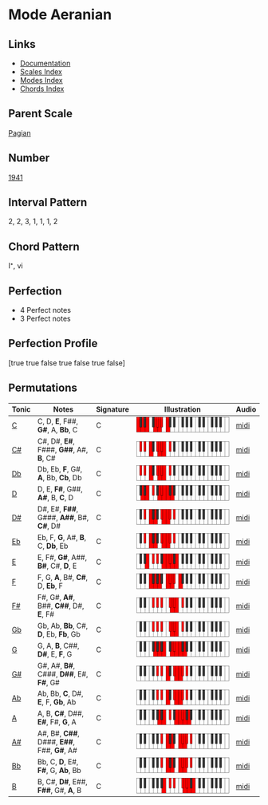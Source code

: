 # Mode Aeranian

## Links

- [Documentation](README.md)
- [Scales Index](Scales.md)
- [Modes Index](Modes.md)
- [Chords Index](Chords.md)

## Parent Scale

[Pagian](ScalePagian.md)

## Number

[1941](https://ianring.com/musictheory/scales/1941)

## Interval Pattern

2, 2, 3, 1, 1, 1, 2

## Chord Pattern

I⁺, vi

## Perfection

- 4 Perfect notes
- 3 Perfect notes

## Perfection Profile

[true true false true false true false]

## Permutations

| Tonic | Notes | Signature | Illustration | Audio |
|-------|-------|-----------|--------------|-------|
| [C](ModeCNaturalAeranian.md) | C, D, **E**, F##, **G#**, A, **Bb**, C | C | ![CNaturalAeranian](ModeCNaturalAeranian.png) | [midi](https://github.com/edipermadi/music/blob/main/docs/ModeCNaturalAeranian.mid?raw=true) |
| [C#](ModeCSharpAeranian.md) | C#, D#, **E#**, F###, **G##**, A#, **B**, C# | C | ![CSharpAeranian](ModeCSharpAeranian.png) | [midi](https://github.com/edipermadi/music/blob/main/docs/ModeCSharpAeranian.mid?raw=true) |
| [Db](ModeDFlatAeranian.md) | Db, Eb, **F**, G#, **A**, Bb, **Cb**, Db | C | ![DFlatAeranian](ModeDFlatAeranian.png) | [midi](https://github.com/edipermadi/music/blob/main/docs/ModeDFlatAeranian.mid?raw=true) |
| [D](ModeDNaturalAeranian.md) | D, E, **F#**, G##, **A#**, B, **C**, D | C | ![DNaturalAeranian](ModeDNaturalAeranian.png) | [midi](https://github.com/edipermadi/music/blob/main/docs/ModeDNaturalAeranian.mid?raw=true) |
| [D#](ModeDSharpAeranian.md) | D#, E#, **F##**, G###, **A##**, B#, **C#**, D# | C | ![DSharpAeranian](ModeDSharpAeranian.png) | [midi](https://github.com/edipermadi/music/blob/main/docs/ModeDSharpAeranian.mid?raw=true) |
| [Eb](ModeEFlatAeranian.md) | Eb, F, **G**, A#, **B**, C, **Db**, Eb | C | ![EFlatAeranian](ModeEFlatAeranian.png) | [midi](https://github.com/edipermadi/music/blob/main/docs/ModeEFlatAeranian.mid?raw=true) |
| [E](ModeENaturalAeranian.md) | E, F#, **G#**, A##, **B#**, C#, **D**, E | C | ![ENaturalAeranian](ModeENaturalAeranian.png) | [midi](https://github.com/edipermadi/music/blob/main/docs/ModeENaturalAeranian.mid?raw=true) |
| [F](ModeFNaturalAeranian.md) | F, G, **A**, B#, **C#**, D, **Eb**, F | C | ![FNaturalAeranian](ModeFNaturalAeranian.png) | [midi](https://github.com/edipermadi/music/blob/main/docs/ModeFNaturalAeranian.mid?raw=true) |
| [F#](ModeFSharpAeranian.md) | F#, G#, **A#**, B##, **C##**, D#, **E**, F# | C | ![FSharpAeranian](ModeFSharpAeranian.png) | [midi](https://github.com/edipermadi/music/blob/main/docs/ModeFSharpAeranian.mid?raw=true) |
| [Gb](ModeGFlatAeranian.md) | Gb, Ab, **Bb**, C#, **D**, Eb, **Fb**, Gb | C | ![GFlatAeranian](ModeGFlatAeranian.png) | [midi](https://github.com/edipermadi/music/blob/main/docs/ModeGFlatAeranian.mid?raw=true) |
| [G](ModeGNaturalAeranian.md) | G, A, **B**, C##, **D#**, E, **F**, G | C | ![GNaturalAeranian](ModeGNaturalAeranian.png) | [midi](https://github.com/edipermadi/music/blob/main/docs/ModeGNaturalAeranian.mid?raw=true) |
| [G#](ModeGSharpAeranian.md) | G#, A#, **B#**, C###, **D##**, E#, **F#**, G# | C | ![GSharpAeranian](ModeGSharpAeranian.png) | [midi](https://github.com/edipermadi/music/blob/main/docs/ModeGSharpAeranian.mid?raw=true) |
| [Ab](ModeAFlatAeranian.md) | Ab, Bb, **C**, D#, **E**, F, **Gb**, Ab | C | ![AFlatAeranian](ModeAFlatAeranian.png) | [midi](https://github.com/edipermadi/music/blob/main/docs/ModeAFlatAeranian.mid?raw=true) |
| [A](ModeANaturalAeranian.md) | A, B, **C#**, D##, **E#**, F#, **G**, A | C | ![ANaturalAeranian](ModeANaturalAeranian.png) | [midi](https://github.com/edipermadi/music/blob/main/docs/ModeANaturalAeranian.mid?raw=true) |
| [A#](ModeASharpAeranian.md) | A#, B#, **C##**, D###, **E##**, F##, **G#**, A# | C | ![ASharpAeranian](ModeASharpAeranian.png) | [midi](https://github.com/edipermadi/music/blob/main/docs/ModeASharpAeranian.mid?raw=true) |
| [Bb](ModeBFlatAeranian.md) | Bb, C, **D**, E#, **F#**, G, **Ab**, Bb | C | ![BFlatAeranian](ModeBFlatAeranian.png) | [midi](https://github.com/edipermadi/music/blob/main/docs/ModeBFlatAeranian.mid?raw=true) |
| [B](ModeBNaturalAeranian.md) | B, C#, **D#**, E##, **F##**, G#, **A**, B | C | ![BNaturalAeranian](ModeBNaturalAeranian.png) | [midi](https://github.com/edipermadi/music/blob/main/docs/ModeBNaturalAeranian.mid?raw=true) |
